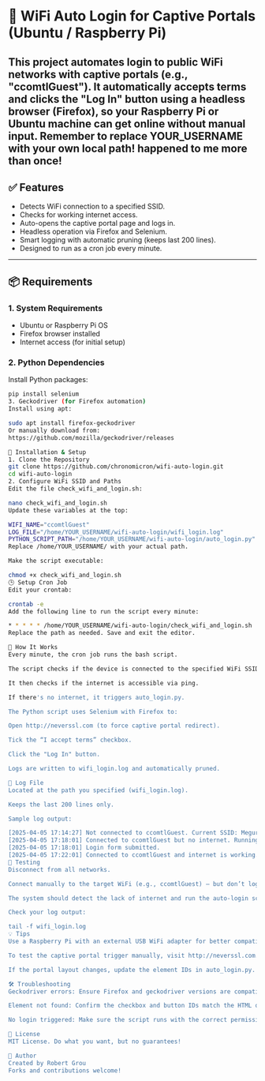 # 📡 WiFi Auto Login for Captive Portals (Ubuntu / Raspberry Pi)

This project automates login to public WiFi networks with captive portals (e.g., "ccomtlGuest"). It automatically accepts terms and clicks the "Log In" button using a headless browser (Firefox), so your Raspberry Pi or Ubuntu machine can get online without manual input.
Remember to replace YOUR_USERNAME with your own local path!
happened to me more than once!
---

## ✅ Features

- Detects WiFi connection to a specified SSID.
- Checks for working internet access.
- Auto-opens the captive portal page and logs in.
- Headless operation via Firefox and Selenium.
- Smart logging with automatic pruning (keeps last 200 lines).
- Designed to run as a cron job every minute.

---

## 📦 Requirements

### 1. System Requirements
- Ubuntu or Raspberry Pi OS
- Firefox browser installed
- Internet access (for initial setup)

### 2. Python Dependencies

Install Python packages:

```bash
pip install selenium
3. Geckodriver (for Firefox automation)
Install using apt:

sudo apt install firefox-geckodriver
Or manually download from:
https://github.com/mozilla/geckodriver/releases

🔧 Installation & Setup
1. Clone the Repository
git clone https://github.com/chronomicron/wifi-auto-login.git
cd wifi-auto-login
2. Configure WiFi SSID and Paths
Edit the file check_wifi_and_login.sh:

nano check_wifi_and_login.sh
Update these variables at the top:

WIFI_NAME="ccomtlGuest"
LOG_FILE="/home/YOUR_USERNAME/wifi-auto-login/wifi_login.log"
PYTHON_SCRIPT_PATH="/home/YOUR_USERNAME/wifi-auto-login/auto_login.py"
Replace /home/YOUR_USERNAME/ with your actual path.

Make the script executable:

chmod +x check_wifi_and_login.sh
🕒 Setup Cron Job
Edit your crontab:

crontab -e
Add the following line to run the script every minute:

* * * * * /home/YOUR_USERNAME/wifi-auto-login/check_wifi_and_login.sh
Replace the path as needed. Save and exit the editor.

🧠 How It Works
Every minute, the cron job runs the bash script.

The script checks if the device is connected to the specified WiFi SSID.

It then checks if the internet is accessible via ping.

If there's no internet, it triggers auto_login.py.

The Python script uses Selenium with Firefox to:

Open http://neverssl.com (to force captive portal redirect).

Tick the “I accept terms” checkbox.

Click the "Log In" button.

Logs are written to wifi_login.log and automatically pruned.

📄 Log File
Located at the path you specified (wifi_login.log).

Keeps the last 200 lines only.

Sample log output:

[2025-04-05 17:14:27] Not connected to ccomtlGuest. Current SSID: Meguro
[2025-04-05 17:18:01] Connected to ccomtlGuest but no internet. Running login script...
[2025-04-05 17:18:01] Login form submitted.
[2025-04-05 17:22:01] Connected to ccomtlGuest and internet is working. No action needed.
🧪 Testing
Disconnect from all networks.

Connect manually to the target WiFi (e.g., ccomtlGuest) — but don’t log in via the portal.

The system should detect the lack of internet and run the auto-login script.

Check your log output:

tail -f wifi_login.log
💡 Tips
Use a Raspberry Pi with an external USB WiFi adapter for better compatibility.

To test the captive portal trigger manually, visit http://neverssl.com.

If the portal layout changes, update the element IDs in auto_login.py.

🛠 Troubleshooting
Geckodriver errors: Ensure Firefox and geckodriver versions are compatible.

Element not found: Confirm the checkbox and button IDs match the HTML of the login page.

No login triggered: Make sure the script runs with the correct permissions.

🤖 License
MIT License. Do what you want, but no guarantees!

👤 Author
Created by Robert Grou
Forks and contributions welcome!
